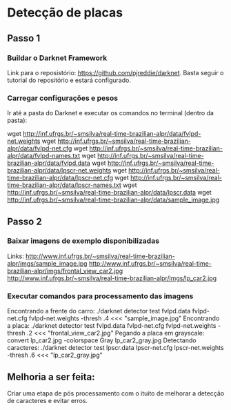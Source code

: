 # Detecção de placas

## Passo 1

### Buildar o Darknet Framework

Link para o reposistório: https://github.com/pjreddie/darknet.
Basta seguir o tutorial do repositório e estará configurado.

### Carregar configurações e pesos

Ir até a pasta do Darknet e executar os comandos no terminal (dentro da pasta):

wget http://inf.ufrgs.br/~smsilva/real-time-brazilian-alpr/data/fvlpd-net.weights
wget http://inf.ufrgs.br/~smsilva/real-time-brazilian-alpr/data/fvlpd-net.cfg
wget http://inf.ufrgs.br/~smsilva/real-time-brazilian-alpr/data/fvlpd-names.txt
wget http://inf.ufrgs.br/~smsilva/real-time-brazilian-alpr/data/fvlpd.data
wget http://inf.ufrgs.br/~smsilva/real-time-brazilian-alpr/data/lpscr-net.weights
wget http://inf.ufrgs.br/~smsilva/real-time-brazilian-alpr/data/lpscr-net.cfg
wget http://inf.ufrgs.br/~smsilva/real-time-brazilian-alpr/data/lpscr-names.txt
wget http://inf.ufrgs.br/~smsilva/real-time-brazilian-alpr/data/lpscr.data
wget http://inf.ufrgs.br/~smsilva/real-time-brazilian-alpr/data/sample_image.jpg

## Passo 2

### Baixar imagens de exemplo disponibilizadas

Links:
http://www.inf.ufrgs.br/~smsilva/real-time-brazilian-alpr/imgs/sample_image.jpg
http://www.inf.ufrgs.br/~smsilva/real-time-brazilian-alpr/imgs/frontal_view_car2.jpg
http://www.inf.ufrgs.br/~smsilva/real-time-brazilian-alpr/imgs/lp_car2.jpg

### Executar comandos para processamento das imagens

Encontrando a frente do carro: ./darknet detector test fvlpd.data fvlpd-net.cfg fvlpd-net.weights -thresh .4 <<< "sample_image.jpg"
Encontrando a placa: ./darknet detector test fvlpd.data fvlpd-net.cfg fvlpd-net.weights -thresh .2 <<< "frontal_view_car2.jpg"
Pegando a placa em grayscale: convert lp_car2.jpg -colorspace Gray lp_car2_gray.jpg
Detectando caracteres: ./darknet detector test lpscr.data lpscr-net.cfg lpscr-net.weights -thresh .6 <<< "lp_car2_gray.jpg"

## Melhoria a ser feita:

Criar uma etapa de pós processamento com o ituito de melhorar a detecção de caracteres e evitar erros.
